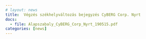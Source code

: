 ```yaml
---
# layout: news
title:  Végzés székhelyváltozás bejegyzés CyBERG Corp. Nyrt
docs:
  - file: Alapszabaly_CyBERG_Corp_Nyrt_190515.pdf
categories: [news]
---
```

